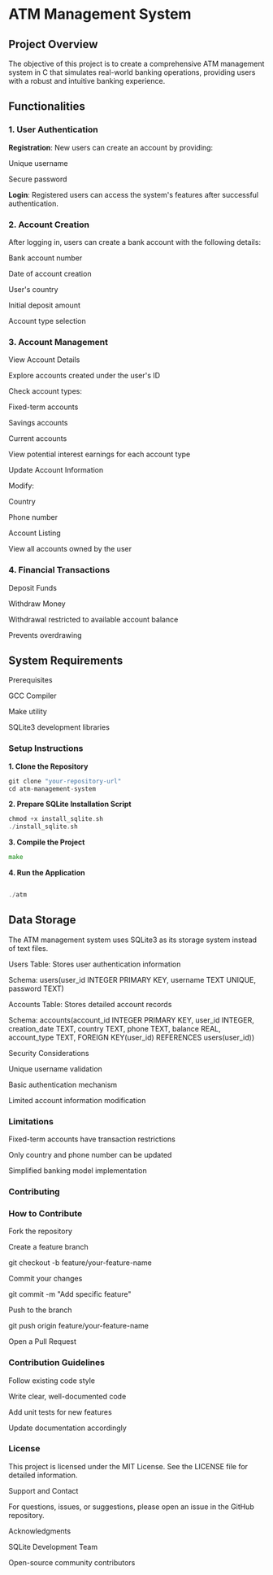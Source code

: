 # ATM Management System

## Project Overview

The objective of this project is to create a comprehensive ATM management system in C that simulates real-world banking operations, providing users with a robust and intuitive banking experience.

## Functionalities

### 1. User Authentication

**Registration**: New users can create an account by providing:

Unique username

Secure password

**Login**: Registered users can access the system's features after successful authentication.

### 2. Account Creation

After logging in, users can create a bank account with the following details:

Bank account number

Date of account creation

User's country

Initial deposit amount

Account type selection

### 3. Account Management

View Account Details

Explore accounts created under the user's ID

Check account types:

Fixed-term accounts

Savings accounts

Current accounts

View potential interest earnings for each account type

Update Account Information

Modify:

Country

Phone number

Account Listing

View all accounts owned by the user

### 4. Financial Transactions

Deposit Funds

Withdraw Money

Withdrawal restricted to available account balance

Prevents overdrawing

## System Requirements

Prerequisites

GCC Compiler

Make utility

SQLite3 development libraries

### Setup Instructions

**1. Clone the Repository**
```go
git clone "your-repository-url"
cd atm-management-system
```

**2. Prepare SQLite Installation Script**

```go
chmod +x install_sqlite.sh
./install_sqlite.sh
```

**3. Compile the Project**

```go
make
```

**4. Run the Application**
```go

./atm
```



## Data Storage

The ATM management system uses SQLite3 as its storage system instead of text files.

Users Table: Stores user authentication information

Schema: users(user_id INTEGER PRIMARY KEY, username TEXT UNIQUE, password TEXT)

Accounts Table: Stores detailed account records

Schema: accounts(account_id INTEGER PRIMARY KEY, user_id INTEGER, creation_date TEXT, country TEXT, phone TEXT, balance REAL, account_type TEXT, FOREIGN KEY(user_id) REFERENCES users(user_id))

Security Considerations

Unique username validation

Basic authentication mechanism

Limited account information modification

### Limitations

Fixed-term accounts have transaction restrictions

Only country and phone number can be updated

Simplified banking model implementation

### Contributing

### How to Contribute

Fork the repository

Create a feature branch

git checkout -b feature/your-feature-name

Commit your changes

git commit -m "Add specific feature"

Push to the branch

git push origin feature/your-feature-name

Open a Pull Request

### Contribution Guidelines

Follow existing code style

Write clear, well-documented code

Add unit tests for new features

Update documentation accordingly

### License

This project is licensed under the MIT License. See the LICENSE file for detailed information.

Support and Contact

For questions, issues, or suggestions, please open an issue in the GitHub repository.

Acknowledgments

SQLite Development Team

Open-source community contributors

